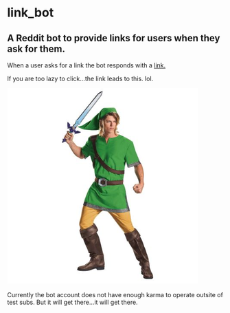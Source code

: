 # link_bot
## A Reddit bot to provide links for users when they ask for them.  

When a user asks for a link the bot responds with a [link.](https://imgur.com/vGRpyq8)  
  
If you are too lazy to click...the link leads to this. lol.  

<img src="link.JPG">  
  
Currently the bot account does not have enough karma to operate outsite of test subs.  But it will get there...it will get there.